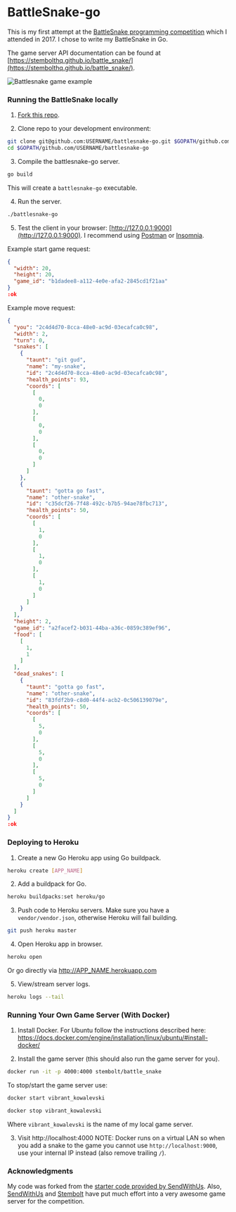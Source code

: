 # BattleSnake-go

This is my first attempt at the [BattleSnake programming competition](http://battlesnake.io) which I attended in 2017. I chose to write my BattleSnake in Go. 

The game server API documentation can be found at [https://stembolthq.github.io/battle_snake/](https://stembolthq.github.io/battle_snake/). 

![Battlesnake game example](static/snakes.gif "BattleSnake game")


### Running the BattleSnake locally

1) [Fork this repo](https://github.com/alexeyza/battlesnake-go/fork).

2) Clone repo to your development environment:
``` bash
git clone git@github.com:USERNAME/battlesnake-go.git $GOPATH/github.com/USERNAME/battlesnake-go
cd $GOPATH/github.com/USERNAME/battlesnake-go
```

3) Compile the battlesnake-go server.
``` bash
go build
```
This will create a `battlesnake-go` executable.

4) Run the server.
``` bash
./battlesnake-go
```

5) Test the client in your browser: [http://127.0.0.1:9000](http://127.0.0.1:9000). I recommend using [Postman](https://www.getpostman.com/) or [Insomnia](https://insomnia.rest/).

Example start game request:
``` json
{
  "width": 20,
  "height": 20,
  "game_id": "b1dadee8-a112-4e0e-afa2-2845cd1f21aa"
}
:ok
```

Example move request:
``` json
{
  "you": "2c4d4d70-8cca-48e0-ac9d-03ecafca0c98",
  "width": 2,
  "turn": 0,
  "snakes": [
    {
      "taunt": "git gud",
      "name": "my-snake",
      "id": "2c4d4d70-8cca-48e0-ac9d-03ecafca0c98",
      "health_points": 93,
      "coords": [
        [
          0,
          0
        ],
        [
          0,
          0
        ],
        [
          0,
          0
        ]
      ]
    },
    {
      "taunt": "gotta go fast",
      "name": "other-snake",
      "id": "c35dcf26-7f48-492c-b7b5-94ae78fbc713",
      "health_points": 50,
      "coords": [
        [
          1,
          0
        ],
        [
          1,
          0
        ],
        [
          1,
          0
        ]
      ]
    }
  ],
  "height": 2,
  "game_id": "a2facef2-b031-44ba-a36c-0859c389ef96",
  "food": [
    [
      1,
      1
    ]
  ],
  "dead_snakes": [
    {
      "taunt": "gotta go fast",
      "name": "other-snake",
      "id": "83fdf2b9-c8d0-44f4-acb2-0c506139079e",
      "health_points": 50,
      "coords": [
        [
          5,
          0
        ],
        [
          5,
          0
        ],
        [
          5,
          0
        ]
      ]
    }
  ]
}
:ok
```


### Deploying to Heroku

1. Create a new Go Heroku app using Go buildpack.
``` bash
heroku create [APP_NAME]
```

2. Add a buildpack for Go.
``` bash
heroku buildpacks:set heroku/go
```

3. Push code to Heroku servers. Make sure you have a `vendor/vendor.json`, otherwise Heroku will fail building.
``` bash
git push heroku master
```

4. Open Heroku app in browser.
``` bash
heroku open
```
Or go directly via http://APP_NAME.herokuapp.com

5. View/stream server logs.
``` bash
heroku logs --tail
```


### Running Your Own Game Server (With Docker)

1. Install Docker. For Ubuntu follow the instructions described here: https://docs.docker.com/engine/installation/linux/ubuntu/#install-docker/

2. Install the game server (this should also run the game server for you).
``` bash
docker run -it -p 4000:4000 stembolt/battle_snake
```

To stop/start the game server use:
``` bash
docker start vibrant_kowalevski

docker stop vibrant_kowalevski
```
Where `vibrant_kowalevski` is the name of my local game server.

3. Visit http://localhost:4000
NOTE: Docker runs on a virtual LAN so when you add a snake to the game you cannot use `http://localhost:9000`, use your internal IP instead (also remove trailing `/`).


### Acknowledgments

My code was forked from the [starter code provided by SendWithUs](https://github.com/sendwithus/battlesnake-go). Also, [SendWithUs](https://www.sendwithus.com/) and [Stembolt](https://stembolt.com/) have put much effort into a very awesome game server for the competition.
